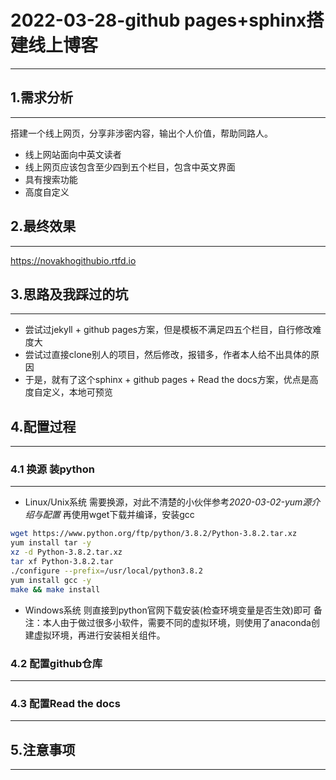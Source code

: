 # 2022-03-28-github pages+sphinx搭建线上博客
---
## 1.需求分析
---
搭建一个线上网页，分享非涉密内容，输出个人价值，帮助同路人。
- 线上网站面向中英文读者
- 线上网页应该包含至少四到五个栏目，包含中英文界面
- 具有搜索功能
- 高度自定义

## 2.最终效果
---
https://novakhogithubio.rtfd.io

## 3.思路及我踩过的坑
---
- 尝试过jekyll + github pages方案，但是模板不满足四五个栏目，自行修改难度大
- 尝试过直接clone别人的项目，然后修改，报错多，作者本人给不出具体的原因
- 于是，就有了这个sphinx + github pages + Read the docs方案，优点是高度自定义，本地可预览


## 4.配置过程
---
### 4.1 换源 装python
---
- Linux/Unix系统
需要换源，对此不清楚的小伙伴参考*2020-03-02-yum源介绍与配置* 
再使用wget下载并编译，安装gcc
```bash
wget https://www.python.org/ftp/python/3.8.2/Python-3.8.2.tar.xz
yum install tar -y
xz -d Python-3.8.2.tar.xz
tar xf Python-3.8.2.tar 
./configure --prefix=/usr/local/python3.8.2
yum install gcc -y
make && make install
```

- Windows系统
则直接到python官网下载安装(检查环境变量是否生效)即可
备注：本人由于做过很多小软件，需要不同的虚拟环境，则使用了anaconda创建虚拟环境，再进行安装相关组件。



### 4.2 配置github仓库
---


### 4.3 配置Read the docs
---




## 5.注意事项
---